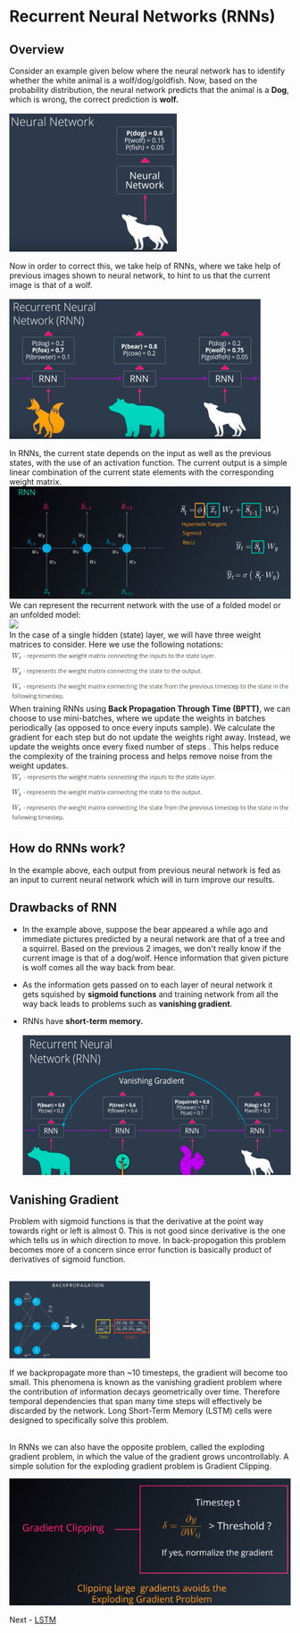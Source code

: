# Recurrent Neural Networks (RNNs)

## Overview

Consider an example given below where the neural network has to identify whether the white animal is a wolf/dog/goldfish. Now, based
on the probability distribution, the neural network predicts that the animal is a **Dog**, which is wrong, the correct prediction is
**wolf.** <br><br>
<img src="./images/01. traditional neural network.png" width="300px"></img>

Now in order to correct this, we take help of RNNs, where we take help of previous images shown to neural network, to hint to us that
the current image is that of a wolf.<br><br>
<img src="./images/02. RNN.png" width="450px" height="250px"></img>

In RNNs, the current state depends on the input as well as the previous states, with the use of an activation function. The current output is a simple linear combination of the current state elements with the corresponding weight matrix.<br>
<img src="./images/01. rnn_overview.png"></img><br>
We can represent the recurrent network with the use of a folded model or an unfolded model:<br>
<img src="./images/02. folded_unfolded_rnns.png"></img><br>
In the case of a single hidden (state) layer, we will have three weight matrices to consider. Here we use the following notations:<br>
<img src="./images/04. unfolded_terminologies.png"></img><br>
When training RNNs using **Back Propagation Through Time (BPTT)**, we can choose to use mini-batches, where we update the weights in batches periodically (as opposed to once every inputs sample). We calculate the gradient for each step but do not update the weights right away. Instead, we update the weights once every fixed number of steps . This helps reduce the complexity of the training process and helps remove noise from the weight updates. <br>
<img src="./images/04. unfolded_terminologies.png"></img><br>

## How do RNNs work?

In the example above, each output from previous neural network is fed as an input to current neural network which will in turn improve 
our results.<br>

## Drawbacks of RNN
* In the example above, suppose the bear appeared a while ago and immediate pictures predicted by a neural network are that of a tree and a squirrel. Based on the previous 2 images, we don't really know if the current image is that of a dog/wolf. Hence information that given picture is wolf comes all the way back from bear.

* As the information gets passed on to each layer of neural network it gets squished by **sigmoid functions** and training network from all the way back leads to problems such as **vanishing gradient**.

* RNNs have **short-term memory.**<br><br>
<img src="./images/04. Drawbacks_of_RNN.png" width="500px" height="250px"></img>

## Vanishing Gradient
Problem with sigmoid functions is that the derivative at the point way towards right or left is almost 0. This is not good since derivative is the one which tells us in which direction to move. In back-propogation this problem becomes more of a concern since error function is basically product of derivatives of sigmoid function.<br><br>

<img src="./images/vanish_grad_1.png" width="50%" height="50%"></img>

If we backpropagate more than ~10 timesteps, the gradient will become too small. This phenomena is known as the vanishing gradient problem where the contribution of information decays geometrically over time. Therefore temporal dependencies that span many time steps will effectively be discarded by the network. Long Short-Term Memory (LSTM) cells were designed to specifically solve this problem.<br><br>

In RNNs we can also have the opposite problem, called the exploding gradient problem, in which the value of the gradient grows uncontrollably. A simple solution for the exploding gradient problem is Gradient Clipping.<br>

<img src="./images/05. gradient_clipping.png"></img><br>



Next -  [LSTM](https://github.com/purvasingh96/Deep-learning-with-neural-networks/blob/master/Notes/Ch_9_Recurrent_Neural_Networks/LSTM.md)

